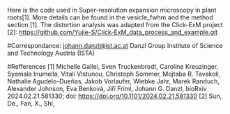 Here is the code used in Super-resolution expansion microscopy in plant roots[1]. More details can be found in the vesicle_fwhm and the method section [1]. The distortion analysis was adapted from the Click-ExM project [2]: https://github.com/Yujie-S/Click-ExM_data_process_and_example.git


#Correspondance:
johann.danzl@ist.ac.at
Danzl Group
Institute of Science and Technology Austria (ISTA)

#Refferences
[1] Michelle Gallei, Sven Truckenbrodt, Caroline Kreuzinger, Syamala Inumella, Vitali Vistunou, Christoph Sommer, Mojtaba R. Tavakoli, Nathalie Agudelo-Dueñas, Jakob Vorlaufer, Wiebke Jahr, Marek Randuch, Alexander Johnson, Eva Benková, Jiří Friml, Johann G. Danzl, bioRxiv 2024.02.21.581330; doi: https://doi.org/10.1101/2024.02.21.581330
[2] Sun, De., Fan, X., Shi, 
